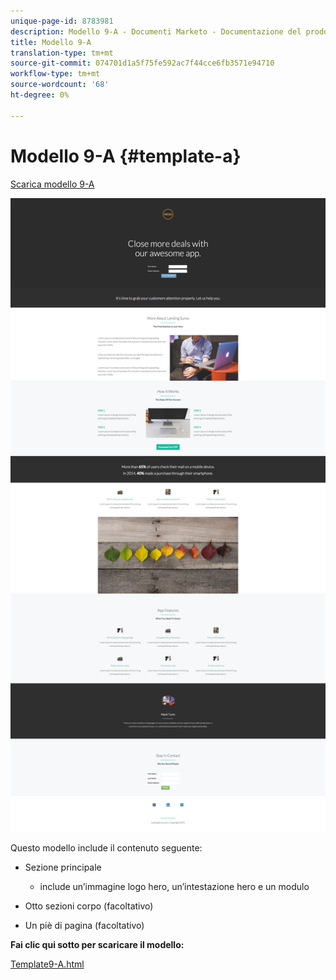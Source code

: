 ```yaml
---
unique-page-id: 8783981
description: Modello 9-A - Documenti Marketo - Documentazione del prodotto
title: Modello 9-A
translation-type: tm+mt
source-git-commit: 074701d1a5f75fe592ac7f44cce6fb3571e94710
workflow-type: tm+mt
source-wordcount: '68'
ht-degree: 0%

---
```



# Modello 9-A {#template-a}

[Scarica modello 9-A](https://docs.marketo.com/download/attachments/8783981/template-9a.html?version=2&amp;modificationdate=1438210648000&amp;api=v2)

![](assets/image2015-7-28-15-3a9-3a26.png)

Questo modello include il contenuto seguente:

* Sezione principale

   * include un’immagine logo hero, un’intestazione hero e un modulo

* Otto sezioni corpo (facoltativo)
* Un piè di pagina (facoltativo)

**Fai clic qui sotto per scaricare il modello:**

[Template9-A.html](https://docs.marketo.com/download/attachments/8783981/template-9a.html?version=2&amp;modificationdate=1438210648000&amp;api=v2)
